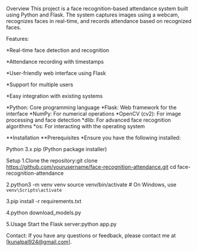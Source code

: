 Overview
This project is a face recognition-based attendance system built using Python and Flask. The system captures images using a webcam, recognizes faces in real-time, and records attendance based on recognized faces.

Features:

*Real-time face detection and recognition

*Attendance recording with timestamps

*User-friendly web interface using Flask

*Support for multiple users

*Easy integration with existing systems


*Python: Core programming language
*Flask: Web framework for the interface
*NumPy: For numerical operations
*OpenCV (cv2): For image processing and face detection
*dlib: For advanced face recognition algorithms
*os: For interacting with the operating system

**Installation
**Prerequisites
*Ensure you have the following installed:

Python 3.x
pip (Python package installer)

Setup
1.Clone the repository:git clone https://github.com/yourusername/face-recognition-attendance.git
cd face-recognition-attendance

2.python3 -m venv venv
source venv/bin/activate  # On Windows, use `venv\Scripts\activate`

3.pip install -r requirements.txt

4.python download_models.py

5.Usage
Start the Flask server:python app.py


Contact:
If you have any questions or feedback, please contact me at [kunalpal924@gmail.com].
